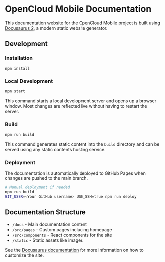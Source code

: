 # OpenCloud Mobile Documentation

This documentation website for the OpenCloud Mobile project is built using [Docusaurus 2](https://docusaurus.io/), a modern static website generator.

## Development

### Installation

```bash
npm install
```

### Local Development

```bash
npm start
```

This command starts a local development server and opens up a browser window. Most changes are reflected live without having to restart the server.

### Build

```bash
npm run build
```

This command generates static content into the `build` directory and can be served using any static contents hosting service.

### Deployment

The documentation is automatically deployed to GitHub Pages when changes are pushed to the main branch.

```bash
# Manual deployment if needed
npm run build
GIT_USER=<Your GitHub username> USE_SSH=true npm run deploy
```

## Documentation Structure

- `/docs` - Main documentation content 
- `/src/pages` - Custom pages including homepage
- `/src/components` - React components for the site
- `/static` - Static assets like images

See the [Docusaurus documentation](https://docusaurus.io/) for more information on how to customize the site.
